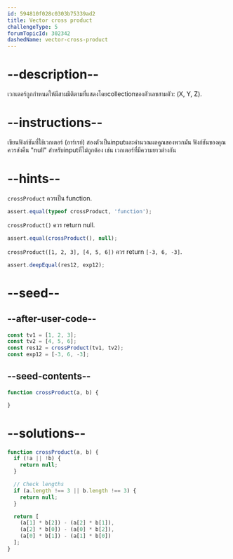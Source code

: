 ```yaml
---
id: 594810f028c0303b75339ad2
title: Vector cross product
challengeType: 5
forumTopicId: 302342
dashedName: vector-cross-product
---
```


# --description--

เวกเตอร์ถูกกำหนดให้มีสามมิติตามที่แสดงโดยcollectionของตัวเลขสามตัว: (X, Y, Z).

# --instructions--

เขียนฟังก์ชันที่ใช้เวกเตอร์ (อาร์เรย์) สองตัวเป็นinputและคำนวณผลคูณของพวกมัน ฟังก์ชันของคุณควรส่งคืน "null" สำหรับinputที่ไม่ถูกต้อง เช่น เวกเตอร์ที่มีความยาวต่างกัน

# --hints--

`crossProduct` ควรเป็น function.

```js
assert.equal(typeof crossProduct, 'function');
```

`crossProduct()` ควร return null.

```js
assert.equal(crossProduct(), null);
```

`crossProduct([1, 2, 3], [4, 5, 6])` ควร return `[-3, 6, -3]`.

```js
assert.deepEqual(res12, exp12);
```

# --seed--

## --after-user-code--

```js
const tv1 = [1, 2, 3];
const tv2 = [4, 5, 6];
const res12 = crossProduct(tv1, tv2);
const exp12 = [-3, 6, -3];
```

## --seed-contents--

```js
function crossProduct(a, b) {

}
```

# --solutions--

```js
function crossProduct(a, b) {
  if (!a || !b) {
    return null;
  }

  // Check lengths
  if (a.length !== 3 || b.length !== 3) {
    return null;
  }

  return [
    (a[1] * b[2]) - (a[2] * b[1]),
    (a[2] * b[0]) - (a[0] * b[2]),
    (a[0] * b[1]) - (a[1] * b[0])
  ];
}
```

